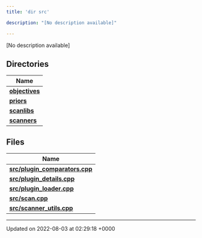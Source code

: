 ```yaml
---
title: 'dir src'

description: "[No description available]"

---
```







[No description available]

## Directories

| Name           |
| -------------- |
| **[objectives](/documentation/code/darkbit_development/files/dir_8175e00b46706161a3f1b29a9c3d0e1e/#dir-objectives)**  |
| **[priors](/documentation/code/darkbit_development/files/dir_cd3836cb33a5a37171cbcbf20d1df426/#dir-priors)**  |
| **[scanlibs](/documentation/code/darkbit_development/files/dir_41b55c43b6715382bf2587278e09e81e/#dir-scanlibs)**  |
| **[scanners](/documentation/code/darkbit_development/files/dir_3d6632c706c298643a7dbf82a7e43d46/#dir-scanners)**  |

## Files

| Name           |
| -------------- |
| **[src/plugin_comparators.cpp](/documentation/code/darkbit_development/files/plugin__comparators_8cpp/#file-plugin-comparators.cpp)**  |
| **[src/plugin_details.cpp](/documentation/code/darkbit_development/files/plugin__details_8cpp/#file-plugin-details.cpp)**  |
| **[src/plugin_loader.cpp](/documentation/code/darkbit_development/files/plugin__loader_8cpp/#file-plugin-loader.cpp)**  |
| **[src/scan.cpp](/documentation/code/darkbit_development/files/scan_8cpp/#file-scan.cpp)**  |
| **[src/scanner_utils.cpp](/documentation/code/darkbit_development/files/scanner__utils_8cpp/#file-scanner-utils.cpp)**  |






-------------------------------

Updated on 2022-08-03 at 02:29:18 +0000
